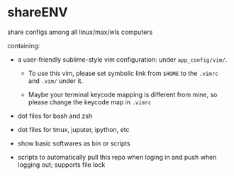 # shareENV

share configs among all linux/max/wls computers

containing:

 * a user-friendly sublime-style vim configuration: under `app_config/vim/`.

     * To use this vim, please set symbolic link from `$HOME` to the `.vimrc` and `.vim/` under it.

     * Maybe your terminal keycode mapping is different from mine, so please change the keycode map in `.vimrc`

 * dot files for bash and zsh

 * dot files for tmux, juputer, ipython, etc

 * show basic softwares as bin or scripts

 * scripts to automatically pull this repo when loging in and push when logging out; supports file lock
